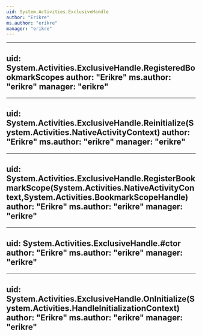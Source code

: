 ```yaml
---
uid: System.Activities.ExclusiveHandle
author: "Erikre"
ms.author: "erikre"
manager: "erikre"
---
```


---
uid: System.Activities.ExclusiveHandle.RegisteredBookmarkScopes
author: "Erikre"
ms.author: "erikre"
manager: "erikre"
---

---
uid: System.Activities.ExclusiveHandle.Reinitialize(System.Activities.NativeActivityContext)
author: "Erikre"
ms.author: "erikre"
manager: "erikre"
---

---
uid: System.Activities.ExclusiveHandle.RegisterBookmarkScope(System.Activities.NativeActivityContext,System.Activities.BookmarkScopeHandle)
author: "Erikre"
ms.author: "erikre"
manager: "erikre"
---

---
uid: System.Activities.ExclusiveHandle.#ctor
author: "Erikre"
ms.author: "erikre"
manager: "erikre"
---

---
uid: System.Activities.ExclusiveHandle.OnInitialize(System.Activities.HandleInitializationContext)
author: "Erikre"
ms.author: "erikre"
manager: "erikre"
---
